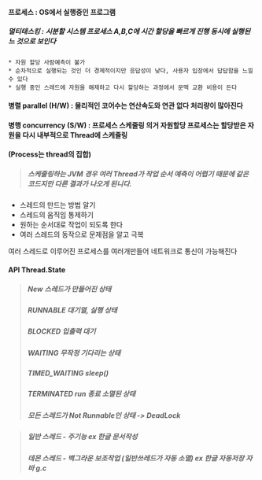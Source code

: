 
#### 프로세스 : OS에서 실행중인 프로그램
##### 멀티태스킹 : 시분할 시스템 프로세스  A,B,C에 시간 할당을 빠르게 진행 동시에 실행된느 것으로 보인다
    * 자원 할당 사람예측이 불가  
    * 순차적으로 실행되는 것인 더 경제적이지만 응답성이 낮다, 사용자 입장에서 답답함을 느낄 수 있다  
    * 실행 중인 스레드에 자원을 해제하고 다시 할당하는 과정에서 문맥 교환 비용이 든다
#### 병렬 parallel (H/W) : 물리적인 코어수는 연산속도와 연관 없다 처리량이 많아진다
#### 병행 concurrency (S/W) : 프로세스 스케줄링 의거 자원할당 프로세스는 할당받은 자원을 다시 내부적으로 **Thread**에 스케줄링
#### (Process는 thread의 집합)
> ##### 스케줄링하는 JVM 경우 여러 Thread가 작업 순서 예측이 어렵기 때문에 같은 코드지만 다른 결과가 나오게 된니다.

* 스레드의 만드는 방법 알기
* 스레드의 움직임 통제하기
* 원하는 순서대로 작업이 되도록 한다
* 여러 스레드의 동작으로 문제점을 알고 극복

여러 스레드로 이루어진 프로세스를 여러개만들어 네트워크로 통신이 가능해진다
#### API Thread.State
> ##### New 스레드가 만들어진 상태  
> ##### RUNNABLE 대기열, 실행 상태  
> ##### BLOCKED 입출력 대기  
> ##### WAITING 무작정 기다리는 상태  
> ##### TIMED_WAITING sleep()  
> ##### TERMINATED run 종료 소멸된 상태
> ##### 모든 스레드가 Not Runnable인 상태 -> DeadLock

> ##### **일반 스레드** - 주기능 ex 한글 문서작성  
> ##### **데몬 스레드** - 백그라운 보조작업 (일반쓰레드가 자동 소멸) ex 한글 자동저장 자바 g.c
